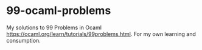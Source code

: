 # 99-ocaml-problems
My solutions to 99 Problems in Ocaml https://ocaml.org/learn/tutorials/99problems.html.
For my own learning and consumption.
